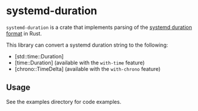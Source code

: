 # systemd-duration
`systemd-duration` is a crate that implements parsing of the [systemd duration format] in Rust.

This library can convert a systemd duration string to the following:
* [std::time::Duration]
* [time::Duration] \(available with the `with-time` feature\)
* [chrono::TimeDelta] \(available with the `with-chrono` feature\)

## Usage
See the examples directory for code examples.

[systemd duration format]: https://www.freedesktop.org/software/systemd/man/latest/systemd.time.html
